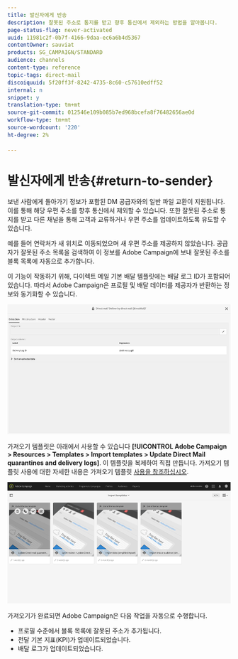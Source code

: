 ```yaml
---
title: 발신자에게 반송
description: 잘못된 주소로 통지를 받고 향후 통신에서 제외하는 방법을 알아봅니다.
page-status-flag: never-activated
uuid: 11981c2f-0b7f-4166-9daa-ec6a6b4d5367
contentOwner: sauviat
products: SG_CAMPAIGN/STANDARD
audience: channels
content-type: reference
topic-tags: direct-mail
discoiquuid: 5f20ff3f-8242-4735-8c60-c57610edff52
internal: n
snippet: y
translation-type: tm+mt
source-git-commit: 012546e109b085b7ed968bcefa8f76482656ae0d
workflow-type: tm+mt
source-wordcount: '220'
ht-degree: 2%

---
```



# 발신자에게 반송{#return-to-sender}

보낸 사람에게 돌아가기 정보가 포함된 DM 공급자와의 일반 파일 교환이 지원됩니다. 이를 통해 해당 우편 주소를 향후 통신에서 제외할 수 있습니다. 또한 잘못된 주소로 통지를 받고 다른 채널을 통해 고객과 교류하거나 우편 주소를 업데이트하도록 유도할 수 있습니다.

예를 들어 연락처가 새 위치로 이동되었으며 새 우편 주소를 제공하지 않았습니다. 공급자가 잘못된 주소 목록을 검색하여 이 정보를 Adobe Campaign에 보내 잘못된 주소를 블록 목록에 자동으로 추가합니다.

이 기능이 작동하기 위해, 다이렉트 메일 기본 배달 템플릿에는 배달 로그 ID가 포함되어 있습니다. 따라서 Adobe Campaign은 프로필 및 배달 데이터를 제공자가 반환하는 정보와 동기화할 수 있습니다.

![](assets/direct_mail_return_sender_1.png)

가져오기 템플릿은 아래에서 사용할 수 있습니다 **[!UICONTROL Adobe Campaign > Resources > Templates > Import templates > Update Direct Mail quarantines and delivery logs]**. 이 템플릿을 복제하여 직접 만듭니다. 가져오기 템플릿 사용에 대한 자세한 내용은 가져오기 템플릿 [사용을 참조하십시오](../../automating/using/importing-data-with-import-templates.md#setting-up-import-templates).

![](assets/direct_mail_return_sender_2.png)

가져오기가 완료되면 Adobe Campaign은 다음 작업을 자동으로 수행합니다.

* 프로필 수준에서 블록 목록에 잘못된 주소가 추가됩니다.
* 전달 기본 지표(KPI)가 업데이트되었습니다.
* 배달 로그가 업데이트되었습니다.

